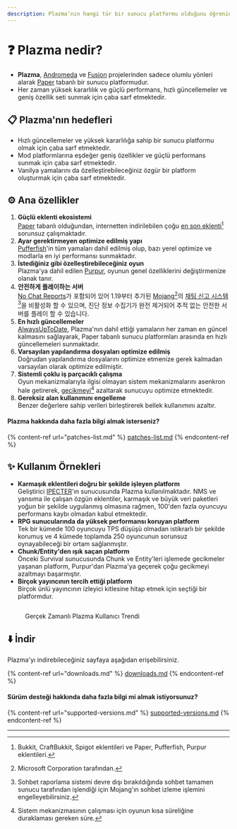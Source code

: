 ```yaml
---
description: Plazma'nın hangi tür bir sunucu platformu olduğunu öğrenin.
---
```


# ❓ Plazma nedir?

- **Plazma**, [Andromeda](https://github.com/EarendelArchived/Andromeda) ve [Fusion](https://github.com/RuinedTechnologyUnify/Fusion) projelerinden sadece olumlu yönleri alarak [Paper](https://github.com/PaperMC/Paper) tabanlı bir sunucu platformudur.
- Her zaman yüksek kararlılık ve güçlü performans, hızlı güncellemeler ve geniş özellik seti sunmak için çaba sarf etmektedir.

## 📋 Plazma'nın hedefleri <a href="#id-1" id="id-1"></a>

- Hızlı güncellemeler ve yüksek kararlılığa sahip bir sunucu platformu olmak için çaba sarf etmektedir.
- Mod platformlarına eşdeğer geniş özellikler ve güçlü performans sunmak için çaba sarf etmektedir.
- Vanilya yamalarını da özelleştirebileceğiniz özgür bir platform oluşturmak için çaba sarf etmektedir.

## ⚙️ Ana özellikler <a href="#id-2" id="id-2"></a>

1. **Güçlü eklenti ekosistemi**\
   [Paper](https://github.com/PaperMC/Paper) tabanlı olduğundan, internetten indirilebilen çoğu [en son eklenti](#user-content-fn-1)[^1] sorunsuz çalışmaktadır.
2. **Ayar gerektirmeyen optimize edilmiş yapı**\
   [Pufferfish](https://github.com/pufferfish-gg/Pufferfish)'in tüm yamaları dahil edilmiş olup, bazı yerel optimize ve modlarla en iyi performansı sunmaktadır.
3. **İstediğiniz gibi özelleştirebileceğiniz oyun**\
   Plazma'ya dahil edilen [Purpur](https://github.com/PurpurMC/Purpur), oyunun genel özelliklerini değiştirmenize olanak tanır.
4. **안전하게 플레이하는 서버**\
   [No Chat Reports](https://github.com/Aizistral-Studios/No-Chat-Reports)가 포함되어 있어 1.19부터 추가된 [Mojang](#user-content-fn-2)[^2]의 [채팅 신고 시스템](#user-content-fn-3)[^3]을 비활성화 할 수 있으며, 진단 정보 수집기가 완전 제거되어 추적 없는 안전한 서버를 플레이 할 수 있습니다.
5. **En hızlı güncellemeler**\
   [AlwaysUpToDate](https://github.com/PlazmaMC/AlwaysUpToDate), Plazma'nın dahil ettiği yamaların her zaman en güncel kalmasını sağlayarak, Paper tabanlı sunucu platformları arasında en hızlı güncellemeleri sunmaktadır.
6. **Varsayılan yapılandırma dosyaları optimize edilmiş**\
   Doğrudan yapılandırma dosyalarını optimize etmenize gerek kalmadan varsayılan olarak optimize edilmiştir.
7. **Sistemli çoklu iş parçacıklı çalışma**\
   Oyun mekanizmalarıyla ilgisi olmayan sistem mekanizmalarını asenkron hale getirerek, [gecikmeyi](#user-content-fn-4)[^4] azaltarak sunucuyu optimize etmektedir.
8. **Gereksiz alan kullanımını engelleme**\
   Benzer değerlere sahip verileri birleştirerek bellek kullanımını azaltır.

#### Plazma hakkında daha fazla bilgi almak isterseniz? <a href="#etc-1" id="etc-1"></a>

{% content-ref url="patches-list.md" %}
[patches-list.md](patches-list.md)
{% endcontent-ref %}

## ✨ Kullanım Örnekleri <a href="#id-3" id="id-3"></a>

- **Karmaşık eklentileri doğru bir şekilde işleyen platform**\
  Geliştirici [IPECTER](https://github.com/IPECTER)'ın sunucusunda Plazma kullanılmaktadır. NMS ve yansıma ile çalışan özgün eklentiler, karmaşık ve büyük veri paketleri yoğun bir şekilde uygulanmış olmasına rağmen,
  100'den fazla oyuncuyu performans kaybı olmadan kabul etmektedir.
- **RPG sunucularında da yüksek performansı koruyan platform**\
  Tek bir kümede 100 oyuncuyu TPS düşüşü olmadan istikrarlı bir şekilde korumuş ve 4 kümede toplamda 250 oyuncunun sorunsuz oynayabileceği bir ortam sağlanmıştır.
- **Chunk/Entity'den ışık saçan platform**\
  Önceki Survival sunucusunda Chunk ve Entity'leri işlemede gecikmeler yaşanan platform, Purpur'dan Plazma'ya geçerek
  çoğu gecikmeyi azaltmayı başarmıştır.
- **Birçok yayıncının tercih ettiği platform**\
  Birçok ünlü yayıncının izleyici kitlesine hitap etmek için seçtiği bir platformdur.

<figure>
   <img src="https://badge.plazmamc.org/internal/bstats" alt="">
   
   <figcaption><p>Gerçek Zamanlı Plazma Kullanıcı Trendi</p></figcaption>
</figure>

## ⬇️ İndir

Plazma'yı indirebileceğiniz sayfaya aşağıdan erişebilirsiniz.

{% content-ref url="downloads.md" %}
[downloads.md](downloads.md)
{% endcontent-ref %}

#### Sürüm desteği hakkında daha fazla bilgi mi almak istiyorsunuz?

{% content-ref url="supported-versions.md" %}
[supported-versions.md](supported-versions.md)
{% endcontent-ref %}

***

[^1]: Bukkit, CraftBukkit, Spigot eklentileri ve Paper, Pufferfish, Purpur eklentileri.

[^2]: Microsoft Corporation tarafından.

[^3]: Sohbet raporlama sistemi devre dışı bırakıldığında sohbet tamamen sunucu tarafından işlendiği için Mojang'ın sohbet izleme işlemini engelleyebilirsiniz.

[^4]: Sistem mekanizmasının çalışması için oyunun kısa süreliğine duraklaması gereken süre.
